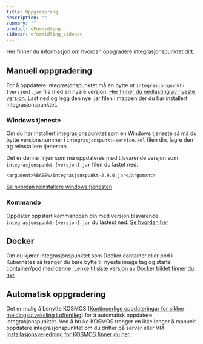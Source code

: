 ```yaml
---
title: Oppgradering
description: ""
summary: ""
product: eFormidling
sidebar: eformidling_sidebar
---
```


Her finner du informasjon om hvordan oppgradere integrasjonspunktet ditt.

## Manuell oppgradering 

For å oppdatere integrasjonspunktet må en bytte ut ```integrasjonspunkt-[versjon].jar``` fila med en nyare versjon. [Her finner du nedlasting av nyeste versjon. ](../Introduksjon/last_ned#last-ned-integrasjonspunktet)
Last ned og legg den nye .jar filen i mappen der du har installert integrasjonspunktet.

### Windows tjeneste

Om du har installert integrasjonspunktet som en Windows tjeneste så må du bytte versjonsnummer i ```integrasjonspunkt-service.xml``` filen din, lagre den og reinstallere tjenesten. 

Det er denne linjen som må oppdateres med tilsvarende versjon som ```integrasjonspunkt-[versjon].jar``` filen du lastet ned.
```
<argument>%BASE%/integrasjonspunkt-2.9.0.jar</argument>
```

[Se hvordan reinstallere windows tjenesten](start_og_stopp#reinstallasjon-av-tjenesten)

### Kommando

Oppdater oppstart kommandoen din med versjon tilsvarende ```integrasjonspunkt-[versjon].jar``` du lastest ned. [Se hvordan her](start_og_stopp#alt-2-kj%C3%B8re-integrasjonspunktet-fra-kommandovindu)

## Docker

Om du kjører integrasjonspunktet som Docker container eller pod i Kubernetes så trenger du bare bytte til nyeste image tag og starte container/pod med denne. 
[Lenke til siste versjon av Docker bildet finner du her](../Introduksjon/last_ned#integrasjonspunktet)

## Automatisk oppgradering

Det er mulig å benytte KOSMOS ([Kontinuerlige oppdateringar for sikker meldingsutveksling i offentleg](automatisk_oppgradering#installasjon-av-kosmos)) for å automatisk oppdatere integrasjonspunktet.
Ved å bruke KOSMOS trenger en ikke lenger å manuelt oppdatere integrasjonspunktet om du drifter på server eller VM. [Installasjonsveiledning for KOSMOS finner du her.](installasjon#kosmos)

